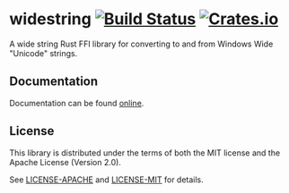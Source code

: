 # widestring [![Build Status](https://travis-ci.org/starkat99/widestring-rs.svg?branch=master)](https://travis-ci.org/starkat99/widestring-rs) [![Crates.io](https://img.shields.io/crates/v/widestring.svg)](https://crates.io/crates/widestring/)

A wide string Rust FFI library for converting to and from Windows Wide "Unicode" strings.

## Documentation

Documentation can be found [online](http://starkat99.github.io/widestring-rs/widestring/).

## License

This library is distributed under the terms of both the MIT license and the Apache License
(Version 2.0).

See [LICENSE-APACHE](LICENSE-APACHE) and [LICENSE-MIT](LICENSE-MIT) for details.